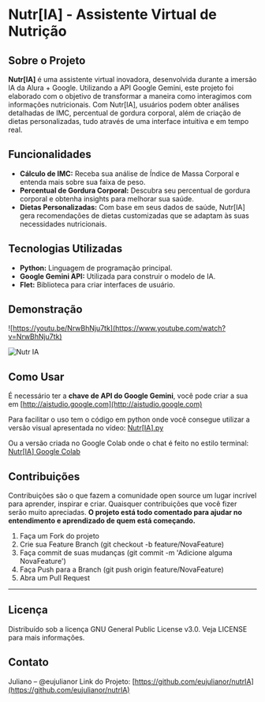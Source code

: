 # Nutr[IA] - Assistente Virtual de Nutrição

## Sobre o Projeto
**Nutr[IA]** é uma assistente virtual inovadora, desenvolvida durante a imersão IA da Alura + Google. Utilizando a API Google Gemini, este projeto foi elaborado com o objetivo de transformar a maneira como interagimos com informações nutricionais. Com Nutr[IA], usuários podem obter análises detalhadas de IMC, percentual de gordura corporal, além de criação de dietas personalizadas, tudo através de uma interface intuitiva e em tempo real.

## Funcionalidades
- **Cálculo de IMC:** Receba sua análise de Índice de Massa Corporal e entenda mais sobre sua faixa de peso.
- **Percentual de Gordura Corporal:** Descubra seu percentual de gordura corporal e obtenha insights para melhorar sua saúde.
- **Dietas Personalizadas:** Com base em seus dados de saúde, Nutr[IA] gera recomendações de dietas customizadas que se adaptam às suas necessidades nutricionais.

## Tecnologias Utilizadas
- **Python:** Linguagem de programação principal.
- **Google Gemini API:** Utilizada para construir o modelo de IA.
- **Flet:** Biblioteca para criar interfaces de usuário.

## Demonstração
![https://youtu.be/NrwBhNju7tk](https://www.youtube.com/watch?v=NrwBhNju7tk)

![Nutr IA](https://github.com/eujulianor/nutrIA/assets/159481990/7d2a7707-111b-4e05-95f9-3552772d4f91)


## Como Usar
É necessário ter a **chave de API do Google Gemini**, você pode criar a sua em [http://aistudio.google.com](http://aistudio.google.com)

Para facilitar o uso tem o código em python onde você consegue utilizar a versão visual apresentada no vídeo:
[Nutr[IA].py](https://github.com/eujulianor/nutrIA/blob/main/nutr%5BIA%5D.py)

Ou a versão criada no Google Colab onde o chat é feito no estilo terminal:
[Nutr[IA] Google Colab](https://colab.research.google.com/github/eujulianor/nutrIA/blob/main/nutr%5BIA%5D.ipynb)

## Contribuições
Contribuições são o que fazem a comunidade open source um lugar incrível para aprender, inspirar e criar. Quaisquer contribuições que você fizer serão muito apreciadas.
**O projeto está todo comentado para ajudar no entendimento e aprendizado de quem está começando.**
1. Faça um Fork do projeto
2. Crie sua Feature Branch (git checkout -b feature/NovaFeature)
3. Faça commit de suas mudanças (git commit -m 'Adicione alguma NovaFeature')
4. Faça Push para a Branch (git push origin feature/NovaFeature)
5. Abra um Pull Request

---

## Licença
Distribuído sob a licença GNU General Public License v3.0. Veja LICENSE para mais informações.

## Contato
Juliano – @eujulianor
Link do Projeto: [https://github.com/eujulianor/nutrIA](https://github.com/eujulianor/nutrIA)
